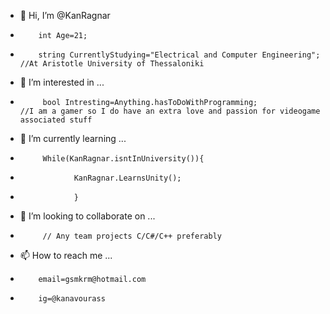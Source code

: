 - 👋 Hi, I’m @KanRagnar
-         int Age=21;
-         string CurrentlyStudying="Electrical and Computer Engineering";           //At Aristotle University of Thessaloniki
- 👀 I’m interested in ...
-          bool Intresting=Anything.hasToDoWithProgramming;                     //I am a gamer so I do have an extra love and passion for videogame associated stuff
- 🌱 I’m currently learning ...
-          While(KanRagnar.isntInUniversity()){
-                 KanRagnar.LearnsUnity();
-                 }
- 💞️ I’m looking to collaborate on ...
-          // Any team projects C/C#/C++ preferably
- 📫 How to reach me ...
-         email=gsmkrm@hotmail.com
-         ig=@kanavourass

<!---
KanRagnar/KanRagnar is a ✨ special ✨ repository because its `README.md` (this file) appears on your GitHub profile.
You can click the Preview link to take a look at your changes.
--->
